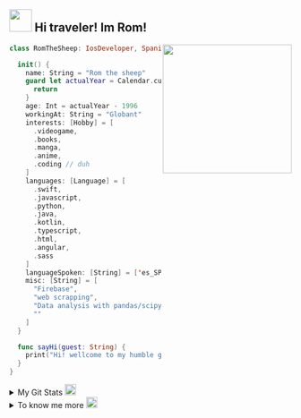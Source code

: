 <h2><img src="https://emojis.slackmojis.com/emojis/images/1643515157/11711/kirby_vibing.gif?1643515157" width="40"/> Hi traveler! Im Rom!</h2>
<img align='right' src="https://media4.giphy.com/media/v1.Y2lkPTc5MGI3NjExNGMzeWoxdjYwenp0bGNqaDhxdDlmaGdkODYwM2dydmxkY3lvZjFjZCZlcD12MV9pbnRlcm5hbF9naWZfYnlfaWQmY3Q9Zw/du3J3cXyzhj75IOgvA/giphy.gif" width="230">

```swift
class RomTheSheep: IosDeveloper, Spaniard, Italian, Maker, Moder, GraphicDesigner {

  init() {
    name: String = "Rom the sheep"
    guard let actualYear = Calendar.current.dateComponents([.year], from: Date()).year else {
      return
    }
    age: Int = actualYear - 1996
    workingAt: String = "Globant"
    interests: [Hobby] = [
      .videogame,
      .books,
      .manga,
      .anime,
      .coding // duh
    ]
    languages: [Language] = [
      .swift,
      .javascript,
      .python,
      .java,
      .kotlin,
      .typescript,
      .html,
      .angular,
      .sass
    ]
    languageSpoken: [String] = ['es_SP', 'en_UK', 'it_IT']
    misc: [String] = [
      "Firebase",
      "web scrapping",
      "Data analysis with pandas/scipy",
      ""
    ]
  }

  func sayHi(guest: String) {
    print("Hi! wellcome to my humble github! make yourself confortable")
  }
}
```
<details>
<summary>My Git Stats <img src="https://emojis.slackmojis.com/emojis/images/1660415435/60800/eyes.gif?1660415435" width="20"/></summary>

<!--START_SECTION:waka-->
![Code Time](http://img.shields.io/badge/Code%20Time-26%20hrs%2012%20mins-blue)

![Lines of code](https://img.shields.io/badge/From%20Hello%20World%20I%27ve%20Written-971.5%20thousand%20lines%20of%20code-blue)

**🐱 My GitHub Data** 

> 📦 418.2 kB Used in GitHub's Storage 
 > 
> 🏆 20 Contributions in the Year 2024
 > 
> 🚫 Not Opted to Hire
 > 
> 📜 36 Public Repositories 
 > 
> 🔑 25 Private Repositories 
 > 
**I'm an Early 🐤** 

```text
🌞 Morning                89 commits          ██████░░░░░░░░░░░░░░░░░░░   23.12 % 
🌆 Daytime                148 commits         ██████████░░░░░░░░░░░░░░░   38.44 % 
🌃 Evening                131 commits         █████████░░░░░░░░░░░░░░░░   34.03 % 
🌙 Night                  17 commits          █░░░░░░░░░░░░░░░░░░░░░░░░   04.42 % 
```
📅 **I'm Most Productive on Wednesday** 

```text
Monday                   70 commits          █████░░░░░░░░░░░░░░░░░░░░   18.18 % 
Tuesday                  48 commits          ███░░░░░░░░░░░░░░░░░░░░░░   12.47 % 
Wednesday                90 commits          ██████░░░░░░░░░░░░░░░░░░░   23.38 % 
Thursday                 71 commits          █████░░░░░░░░░░░░░░░░░░░░   18.44 % 
Friday                   44 commits          ███░░░░░░░░░░░░░░░░░░░░░░   11.43 % 
Saturday                 29 commits          ██░░░░░░░░░░░░░░░░░░░░░░░   07.53 % 
Sunday                   33 commits          ██░░░░░░░░░░░░░░░░░░░░░░░   08.57 % 
```


📊 **This Week I Spent My Time On** 

```text
🕑︎ Time Zone: Europe/Paris

💬 Programming Languages: 
TypeScript               5 hrs 51 mins       ██████████████░░░░░░░░░░░   55.33 % 
Markdown                 2 hrs 7 mins        █████░░░░░░░░░░░░░░░░░░░░   20.00 % 
JSON                     51 mins             ██░░░░░░░░░░░░░░░░░░░░░░░   08.09 % 
Swift                    40 mins             ██░░░░░░░░░░░░░░░░░░░░░░░   06.42 % 
JavaScript               37 mins             █░░░░░░░░░░░░░░░░░░░░░░░░   05.91 % 

🔥 Editors: 
VS Code                  10 hrs 35 mins      █████████████████████████   100.00 % 

🐱‍💻 Projects: 
clean-code-y-SOLID-Practi6 hrs 30 mins       ███████████████░░░░░░░░░░   61.48 % 
swift-design-patterns-mai2 hrs 55 mins       ███████░░░░░░░░░░░░░░░░░░   27.55 % 
nook-desktop             54 mins             ██░░░░░░░░░░░░░░░░░░░░░░░   08.59 % 
Unknown Project          9 mins              ░░░░░░░░░░░░░░░░░░░░░░░░░   01.52 % 
ios-uk                   3 mins              ░░░░░░░░░░░░░░░░░░░░░░░░░   00.48 % 

💻 Operating System: 
Windows                  7 hrs 32 mins       ██████████████████░░░░░░░   71.27 % 
Mac                      3 hrs 2 mins        ███████░░░░░░░░░░░░░░░░░░   28.73 % 
```

**I Mostly Code in JavaScript** 

```text
JavaScript               9 repos             █████░░░░░░░░░░░░░░░░░░░░   21.95 % 
Python                   7 repos             ████░░░░░░░░░░░░░░░░░░░░░   17.07 % 
Swift                    3 repos             ██░░░░░░░░░░░░░░░░░░░░░░░   07.32 % 
GDScript                 2 repos             █░░░░░░░░░░░░░░░░░░░░░░░░   04.88 % 
SCSS                     1 repo              █░░░░░░░░░░░░░░░░░░░░░░░░   02.44 % 
```




 Last Updated on 12/03/2024 16:37:20 UTC
<!--END_SECTION:waka-->
</details>


<details>
<summary>To know me more <img src="https://emojis.slackmojis.com/emojis/images/1665051119/61583/vibe-rabbit.gif?1665051119" width="20"/></summary>



## Recently listening to 🎶
<p align="center">
  <a target="_blank" href="https://spotify-github-profile.vercel.app/api/view?uid=tka9mon1k1ur6olrq8c04yvij&redirect=true">
    <img width="80%" alt="Now Playing" src="https://spotify-github-profile.vercel.app/api/view?uid=z7hh6byyki0ordc7p4o6oe2f0&cover_image=true&theme=natemoo-re"/>
   </a>
</p>
</details>
